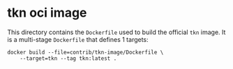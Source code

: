 # tkn oci image

This directory contains the `Dockerfile` used to build the official
`tkn` image. It is a multi-stage `Dockerfile` that defines 1 targets:

```
docker build --file=contrib/tkn-image/Dockerfile \
    --target=tkn --tag tkn:latest .
```
